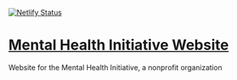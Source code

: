 [![Netlify Status](https://api.netlify.com/api/v1/badges/2d523d8d-1e07-4624-9498-a9c28ddd0117/deploy-status)](https://app.netlify.com/sites/thebdi/deploys)

# [Mental Health Initiative Website](https://themhi.space/)
Website for the Mental Health Initiative, a nonprofit organization
